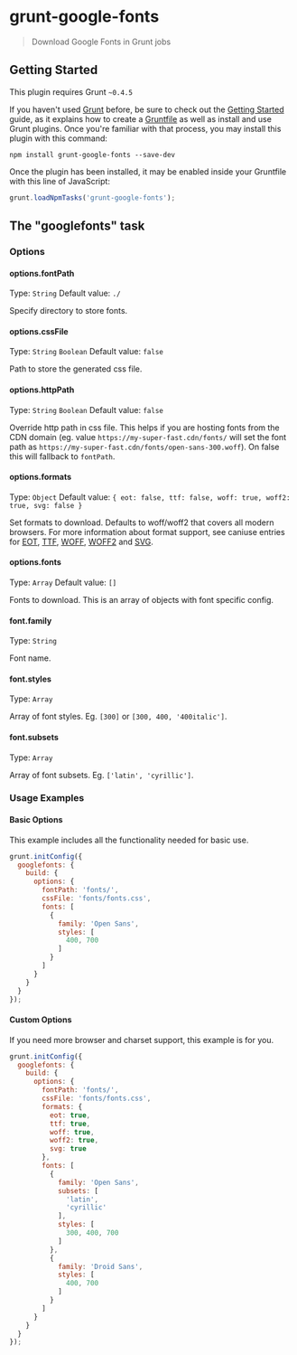 # grunt-google-fonts

> Download Google Fonts in Grunt jobs

## Getting Started
This plugin requires Grunt `~0.4.5`

If you haven't used [Grunt](http://gruntjs.com/) before, be sure to check out the [Getting Started](http://gruntjs.com/getting-started) guide, as it explains how to create a [Gruntfile](http://gruntjs.com/sample-gruntfile) as well as install and use Grunt plugins. Once you're familiar with that process, you may install this plugin with this command:

```shell
npm install grunt-google-fonts --save-dev
```

Once the plugin has been installed, it may be enabled inside your Gruntfile with this line of JavaScript:

```js
grunt.loadNpmTasks('grunt-google-fonts');
```

## The "googlefonts" task

### Options

#### options.fontPath
Type: `String`
Default value: `./`

Specify directory to store fonts.

#### options.cssFile
Type: `String` `Boolean`
Default value: `false`

Path to store the generated css file.

#### options.httpPath
Type: `String` `Boolean`
Default value: `false`

Override http path in css file. This helps if you are hosting fonts from the CDN domain (eg. value `https://my-super-fast.cdn/fonts/` will set the font path as `https://my-super-fast.cdn/fonts/open-sans-300.woff`). On false this will fallback to `fontPath`.

#### options.formats
Type: `Object`
Default value: `{
  eot: false,
  ttf: false,
  woff: true,
  woff2: true,
  svg: false
}`

Set formats to download. Defaults to woff/woff2 that covers all modern browsers.
For more information about format support, see caniuse entries for [EOT](http://caniuse.com/#feat=eot), [TTF](http://caniuse.com/#feat=ttf), [WOFF](http://caniuse.com/#feat=woff), [WOFF2](http://caniuse.com/#feat=woff2) and [SVG](http://caniuse.com/#feat=svg-fonts).

#### options.fonts
Type: `Array`
Default value: `[]`

Fonts to download. This is an array of objects with font specific config.

#### font.family
Type: `String`

Font name.

#### font.styles
Type: `Array`

Array of font styles. Eg. `[300]` or `[300, 400, '400italic']`.

#### font.subsets
Type: `Array`

Array of font subsets. Eg. `['latin', 'cyrillic']`.


### Usage Examples

#### Basic Options
This example includes all the functionality needed for basic use.

```js
grunt.initConfig({
  googlefonts: {
    build: {
      options: {
        fontPath: 'fonts/',
        cssFile: 'fonts/fonts.css',
        fonts: [
          {
            family: 'Open Sans',
            styles: [
              400, 700
            ]
          }
        ]
      }
    }
  }
});
```

#### Custom Options
If you need more browser and charset support, this example is for you.

```js
grunt.initConfig({
  googlefonts: {
    build: {
      options: {
        fontPath: 'fonts/',
        cssFile: 'fonts/fonts.css',
        formats: {
          eot: true,
          ttf: true,
          woff: true,
          woff2: true,
          svg: true
        },
        fonts: [
          {
            family: 'Open Sans',
            subsets: [
              'latin',
              'cyrillic'
            ],
            styles: [
              300, 400, 700
            ]
          },
          {
            family: 'Droid Sans',
            styles: [
              400, 700
            ]
          }
        ]
      }
    }
  }
});
```
